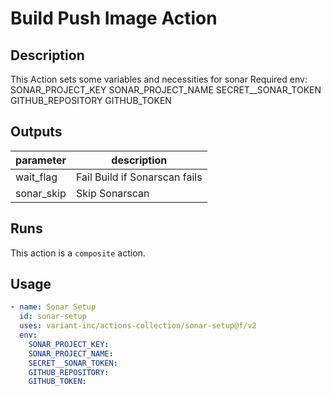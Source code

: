 # Build Push Image Action

<!-- action-docs-description -->
## Description

This Action sets some variables and necessities for sonar
Required env:
  SONAR_PROJECT_KEY
  SONAR_PROJECT_NAME
  SECRET__SONAR_TOKEN
  GITHUB_REPOSITORY
  GITHUB_TOKEN
<!-- action-docs-description -->

<!-- action-docs-inputs -->

<!-- action-docs-inputs -->

<!-- action-docs-outputs -->
## Outputs

| parameter | description |
| --- | --- |
| wait_flag | Fail Build if Sonarscan fails |
| sonar_skip | Skip Sonarscan |
<!-- action-docs-outputs -->

<!-- action-docs-runs -->
## Runs

This action is a `composite` action.
<!-- action-docs-runs -->

## Usage

```yaml
- name: Sonar Setup
  id: sonar-setup
  uses: variant-inc/actions-collection/sonar-setup@f/v2
  env:
    SONAR_PROJECT_KEY:
    SONAR_PROJECT_NAME:
    SECRET__SONAR_TOKEN:
    GITHUB_REPOSITORY:
    GITHUB_TOKEN:
```

